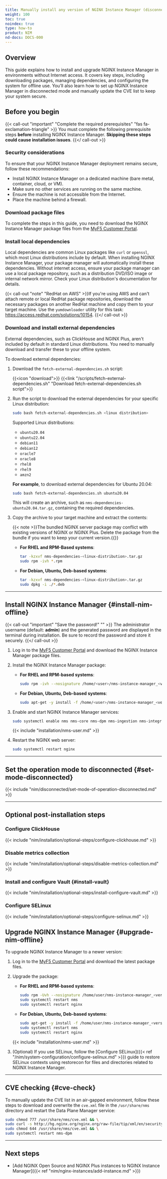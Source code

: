 ```yaml
---
title: Manually install any version of NGINX Instance Manager (disconnected)
weight: 100
toc: true
noindex: true
type: how-to
product: NIM
nd-docs: DOCS-000
---
```


## Overview

This guide explains how to install and upgrade NGINX Instance Manager in environments without Internet access. It covers key steps, including downloading packages, managing dependencies, and configuring the system for offline use. You’ll also learn how to set up NGINX Instance Manager in disconnected mode and manually update the CVE list to keep your system secure.

## Before you begin

{{< call-out "important" "Complete the required prerequisites" "fas fa-exclamation-triangle" >}}
You must complete the following prerequisite steps **before** installing NGINX Instance Manager. **Skipping these steps could cause installation issues**.
{{</ call-out >}}

### Security considerations

To ensure that your NGINX Instance Manager deployment remains secure, follow these recommendations:

- Install NGINX Instance Manager on a dedicated machine (bare metal, container, cloud, or VM).
- Make sure no other services are running on the same machine.
- Ensure the machine is not accessible from the Internet.
- Place the machine behind a firewall.

### Download package files

To complete the steps in this guide, you need to download the NGINX Instance Manager package files from the [MyF5 Customer Portal](https://account.f5.com/myf5).

### Install local dependencies

Local dependencies are common Linux packages like `curl` or `openssl`, which most Linux distributions include by default. When installing NGINX Instance Manager, your package manager will automatically install these dependencies. Without internet access, ensure your package manager can use a local package repository, such as a distribution DVD/ISO image or internal network mirror. Check your Linux distribution's documentation for details.

{{< call-out "note" "RedHat on AWS" >}}If you're using AWS and can't attach remote or local RedHat package repositories, download the necessary packages on another RedHat machine and copy them to your target machine. Use the `yumdownloader` utility for this task:
<https://access.redhat.com/solutions/10154>.
{{</ call-out >}}

### Download and install external dependencies

External dependencies, such as ClickHouse and NGINX Plus, aren't included by default in standard Linux distributions. You need to manually download and transfer these to your offline system.

To download external dependencies:

1. Download the `fetch-external-dependencies.sh` script:

    {{<icon "download">}} {{<link "/scripts/fetch-external-dependencies.sh" "Download fetch-external-dependencies.sh script">}}

2. Run the script to download the external dependencies for your specific Linux distribution:

    ```bash
    sudo bash fetch-external-dependencies.sh <linux distribution>
    ```

    Supported Linux distributions:

    - `ubuntu20.04`
    - `ubuntu22.04`
    - `debian11`
    - `debian12`
    - `oracle7`
    - `oracle8`
    - `rhel8`
    - `rhel9`
    - `amzn2`

    **For example**, to download external dependencies for Ubuntu 20.04:

    ```bash
    sudo bash fetch-external-dependencies.sh ubuntu20.04
    ```

    This will create an archive, such as `nms-dependencies-ubuntu20.04.tar.gz`, containing the required dependencies.

3. Copy the archive to your target machine and extract the contents:

    {{< note >}}The bundled NGINX server package may conflict with existing versions of NGINX or NGINX Plus. Delete the package from the bundle if you want to keep your current version.{{</note >}}

    - **For RHEL and RPM-Based systems**:

        ```bash
        tar -kzxvf nms-dependencies-<linux-distribution>.tar.gz
        sudo rpm -ivh *.rpm
        ```

    - **For Debian, Ubuntu, Deb-based systems**:

        ```bash
        tar -kzxvf nms-dependencies-<linux-distribution>.tar.gz
        sudo dpkg -i ./*.deb
        ```

---

## Install NGINX Instance Manager {#install-nim-offline}

{{< call-out "important" "Save the password!" "" >}}
The administrator username (default: **admin**) and the generated password are displayed in the terminal during installation. Be sure to record the password and store it securely.
{{</ call-out >}}

1. Log in to the [MyF5 Customer Portal](https://account.f5.com/myf5) and download the NGINX Instance Manager package files.

2. Install the NGINX Instance Manager package:

   - **For RHEL and RPM-based systems**:

        ```bash
        sudo rpm -ivh --nosignature /home/<user>/nms-instance-manager_<version>.x86_64.rpm
        ```

   - **For Debian, Ubuntu, Deb-based systems**:

        ```bash
        sudo apt-get -y install -f /home/<user>/nms-instance-manager_<version>_amd64.deb
        ```

3. Enable and start NGINX Instance Manager services:

    ```bash
    sudo systemctl enable nms nms-core nms-dpm nms-ingestion nms-integrations --now
    ```

    {{< include "installation/nms-user.md" >}}

4. Restart the NGINX web server:

   ```bash
   sudo systemctl restart nginx
   ```

---

## Set the operation mode to disconnected {#set-mode-disconnected}

{{< include "nim/disconnected/set-mode-of-operation-disconnected.md" >}}

---

## Optional post-installation steps

### Configure ClickHouse

{{< include "nim/installation/optional-steps/configure-clickhouse.md" >}}

### Disable metrics collection

{{< include "nim/installation/optional-steps/disable-metrics-collection.md" >}}


### Install and configure Vault {#install-vault}

{{< include "nim/installation/optional-steps/install-configure-vault.md" >}}


### Configure SELinux

{{< include "nim/installation/optional-steps/configure-selinux.md" >}}

## Upgrade NGINX Instance Manager {#upgrade-nim-offline}

To upgrade NGINX Instance Manager to a newer version:

1. Log in to the [MyF5 Customer Portal](https://account.f5.com/myf5) and download the latest package files.
2. Upgrade the package:
   - **For RHEL and RPM-based systems**:

        ``` bash
        sudo rpm -Uvh --nosignature /home/user/nms-instance-manager_<version>.x86_64.rpm
        sudo systemctl restart nms
        sudo systemctl restart nginx
        ```

   - **For Debian, Ubuntu, Deb-based systems**:

        ```bash
        sudo apt-get -y install -f /home/user/nms-instance-manager_<version>_amd64.deb
        sudo systemctl restart nms
        sudo systemctl restart nginx
        ```

    {{< include "installation/nms-user.md"  >}}

3.	(Optional) If you use SELinux, follow the [Configure SELinux]({{< ref "/nim/system-configuration/configure-selinux.md"  >}}) guide to restore SELinux contexts using restorecon for files and directories related to NGINX Instance Manager.

---

## CVE checking {#cve-check}

To manually update the CVE list in an air-gapped environment, follow these steps to download and overwrite the `cve.xml` file in the `/usr/share/nms` directory and restart the Data Plane Manager service:

```bash
sudo chmod 777 /usr/share/nms/cve.xml && \
sudo curl -s http://hg.nginx.org/nginx.org/raw-file/tip/xml/en/security_advisories.xml > /usr/share/nms/cve.xml && \
sudo chmod 644 /usr/share/nms/cve.xml && \
sudo systemctl restart nms-dpm
```

---

## Next steps

- [Add NGINX Open Source and NGINX Plus instances to NGINX Instance Manager]({{< ref "nim/nginx-instances/add-instance.md" >}})

